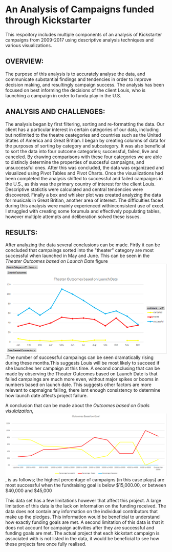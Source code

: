 # An Analysis of Campaigns funded through Kickstarter
This respoitory includes multiple components of an analysis of Kickstarter campaigns from 2009-2017 using descriptive analysis techniques and various visualizations.

## OVERVIEW: 
The purpose of this analysis is to accurately analyse the data, and communicate substantial findings and tendencies in order to improve decision making, and resultingly campaign success. The analysis has been focused on best informing the decisions of the client Louis, who is launching a campaign in order to funda play in the U.S. 

## ANALYSIS AND CHALLENGES: 
The analysis began by first filtering, sorting and re-formatting the data. Our client has a particular interest in certain categories of our data, including but notlimited to the theatre ceategories and countries such as the United States of America and Great Britian. I began by creating columns of data for the purposes of sorting by category and subcategory. It was also beneficial to sort the data into four outcome categories; successful, failed, live and canceled. By drawing comparisons with these four categories we are 
able to distincly determine the properties of succesful campaigns, and unsuccessful ones. After this was concluded, the data was organizaed and visualized using Pivot Tables and Pivot Charts. Once the visualizations had been completed the analysis shifted to successful and failed campaigns in the U.S., as this was the primary country of interest for the client Louis. Descriptive statictis were calculated and central tendencies were discovered. Finally a box and whisker plot was created analyzing the data for musicals in Great Britian, another area of interest. The difficulties faced during this analysis were mainly experienced withinconsistent use of excel. I struggled with creating some forumula and effectively populating tables, however multiple attempts and deliberation solved these issues. 

## RESULTS:
After analyzing the data several conclusions can be made. Firtly it can be concluded that campaings sorted into the "theater" category are most successful when launched in May and June. This can be seen in the *Theater Outcomes based on Launch Date* figure ![Theater_Outcomes_vs_Launch.png](Theater_Outcomes_vs_Launch.png).The number of successful campaings can be seen dramatically rising during these months.This suggests Louis will be most likely to succeed if she launches her campaign at this time. A second conclusing that can be made by observing the Theater Outcomes based on Launch Date is that failed campaings are much more even, without major spikes or booms in numbers based on launch date. This suggests other factors are more relevant to capmaigns failing, there isnt enough consistency to determine how launch date affects project failure. 

A conclusion that can be made about the *Outcomes based on Goals visulaization*, ![Outcomes_vs_Goals.png](Outcomes_vs_Goals.png), is as follows; the highest percentage of campaigns (in this case plays) are most successful when the 
fundraising goal is below $15,000.00, or between $40,000 and $45,000

This data set has a few limitations however that affect this project. A large limitation of this data is the lack on information on the funding received. The data does not contain any information on the individual
contributors that make up the pledges. This information would be beneficial to understand how exactly funding goals are met. A second limitation of this data is that it does not account for campaign activities after they are
successful and funding goals are met. The actual project that each kickstart campaign is associated with is not listed in the data, it would be beneficial to see how these projects fare once fully realised. 
